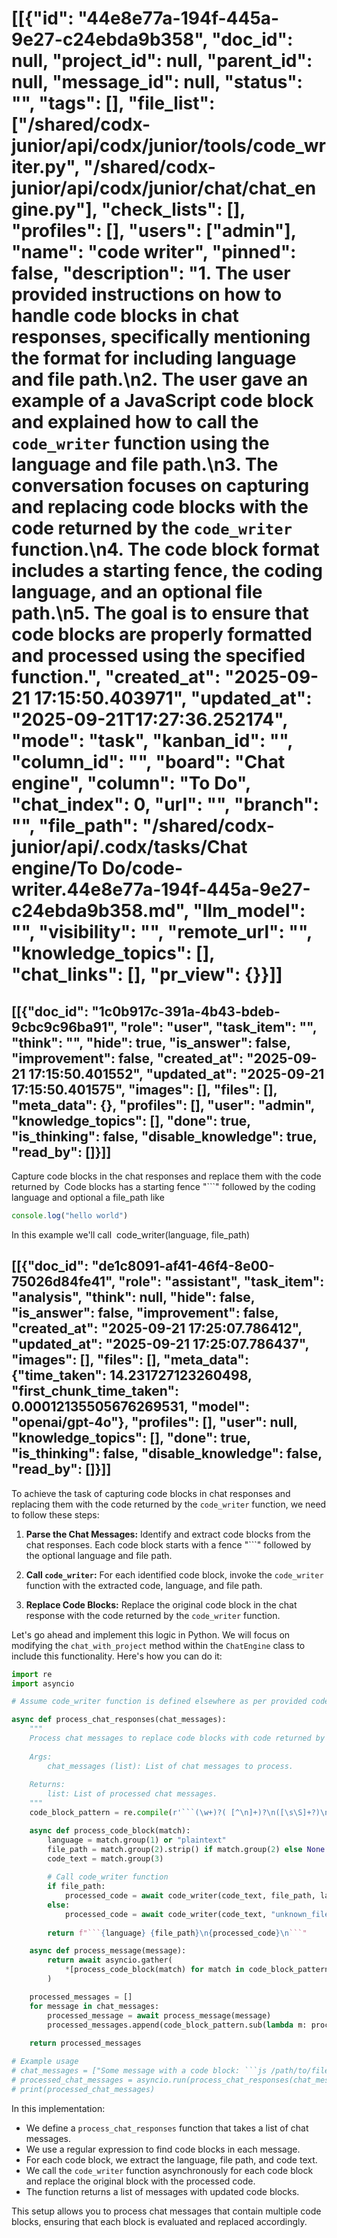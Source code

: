# [[{"id": "44e8e77a-194f-445a-9e27-c24ebda9b358", "doc_id": null, "project_id": null, "parent_id": null, "message_id": null, "status": "", "tags": [], "file_list": ["/shared/codx-junior/api/codx/junior/tools/code_writer.py", "/shared/codx-junior/api/codx/junior/chat/chat_engine.py"], "check_lists": [], "profiles": [], "users": ["admin"], "name": "code writer", "pinned": false, "description": "1. The user provided instructions on how to handle code blocks in chat responses, specifically mentioning the format for including language and file path.\n2. The user gave an example of a JavaScript code block and explained how to call the `code_writer` function using the language and file path.\n3. The conversation focuses on capturing and replacing code blocks with the code returned by the `code_writer` function.\n4. The code block format includes a starting fence, the coding language, and an optional file path.\n5. The goal is to ensure that code blocks are properly formatted and processed using the specified function.", "created_at": "2025-09-21 17:15:50.403971", "updated_at": "2025-09-21T17:27:36.252174", "mode": "task", "kanban_id": "", "column_id": "", "board": "Chat engine", "column": "To Do", "chat_index": 0, "url": "", "branch": "", "file_path": "/shared/codx-junior/api/.codx/tasks/Chat engine/To Do/code-writer.44e8e77a-194f-445a-9e27-c24ebda9b358.md", "llm_model": "", "visibility": "", "remote_url": "", "knowledge_topics": [], "chat_links": [], "pr_view": {}}]]
## [[{"doc_id": "1c0b917c-391a-4b43-bdeb-9cbc9c96ba91", "role": "user", "task_item": "", "think": "", "hide": true, "is_answer": false, "improvement": false, "created_at": "2025-09-21 17:15:50.401552", "updated_at": "2025-09-21 17:15:50.401575", "images": [], "files": [], "meta_data": {}, "profiles": [], "user": "admin", "knowledge_topics": [], "done": true, "is_thinking": false, "disable_knowledge": true, "read_by": []}]]
Capture code blocks in the chat responses and replace them with the code returned by 
Code blocks has a starting fence "```" followed by the coding language and optional a file_path like


```js a_java_script_file.js
console.log("hello world")
```
In this example we'll call  code_writer(language, file_path)


## [[{"doc_id": "de1c8091-af41-46f4-8e00-75026d84fe41", "role": "assistant", "task_item": "analysis", "think": null, "hide": false, "is_answer": false, "improvement": false, "created_at": "2025-09-21 17:25:07.786412", "updated_at": "2025-09-21 17:25:07.786437", "images": [], "files": [], "meta_data": {"time_taken": 14.231727123260498, "first_chunk_time_taken": 0.00012135505676269531, "model": "openai/gpt-4o"}, "profiles": [], "user": null, "knowledge_topics": [], "done": true, "is_thinking": false, "disable_knowledge": false, "read_by": []}]]
To achieve the task of capturing code blocks in chat responses and replacing them with the code returned by the `code_writer` function, we need to follow these steps:

1. **Parse the Chat Messages:** Identify and extract code blocks from the chat responses. Each code block starts with a fence "```" followed by the optional language and file path.

2. **Call `code_writer`:** For each identified code block, invoke the `code_writer` function with the extracted code, language, and file path.

3. **Replace Code Blocks:** Replace the original code block in the chat response with the code returned by the `code_writer` function.

Let's go ahead and implement this logic in Python. We will focus on modifying the `chat_with_project` method within the `ChatEngine` class to include this functionality. Here's how you can do it:

```python
import re
import asyncio

# Assume code_writer function is defined elsewhere as per provided code

async def process_chat_responses(chat_messages):
    """
    Process chat messages to replace code blocks with code returned by code_writer.
    
    Args:
        chat_messages (list): List of chat messages to process.
    
    Returns:
        list: List of processed chat messages.
    """
    code_block_pattern = re.compile(r'```(\w+)?( [^\n]+)?\n([\s\S]+?)\n```')

    async def process_code_block(match):
        language = match.group(1) or "plaintext"
        file_path = match.group(2).strip() if match.group(2) else None
        code_text = match.group(3)
        
        # Call code_writer function
        if file_path:
            processed_code = await code_writer(code_text, file_path, language)
        else:
            processed_code = await code_writer(code_text, "unknown_file", language)
        
        return f"```{language} {file_path}\n{processed_code}\n```"

    async def process_message(message):
        return await asyncio.gather(
            *[process_code_block(match) for match in code_block_pattern.finditer(message)]
        )

    processed_messages = []
    for message in chat_messages:
        processed_message = await process_message(message)
        processed_messages.append(code_block_pattern.sub(lambda m: processed_message.pop(0), message))
    
    return processed_messages

# Example usage
# chat_messages = ["Some message with a code block: ```js /path/to/file.js\nconsole.log('example')\n```"]
# processed_chat_messages = asyncio.run(process_chat_responses(chat_messages))
# print(processed_chat_messages)
```

In this implementation:

- We define a `process_chat_responses` function that takes a list of chat messages.
- We use a regular expression to find code blocks in each message.
- For each code block, we extract the language, file path, and code text.
- We call the `code_writer` function asynchronously for each code block and replace the original block with the processed code.
- The function returns a list of messages with updated code blocks.

This setup allows you to process chat messages that contain multiple code blocks, ensuring that each block is evaluated and replaced accordingly.
